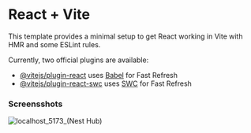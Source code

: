 # React + Vite

This template provides a minimal setup to get React working in Vite with HMR and some ESLint rules.

Currently, two official plugins are available:

- [@vitejs/plugin-react](https://github.com/vitejs/vite-plugin-react/blob/main/packages/plugin-react/README.md) uses [Babel](https://babeljs.io/) for Fast Refresh
- [@vitejs/plugin-react-swc](https://github.com/vitejs/vite-plugin-react-swc) uses [SWC](https://swc.rs/) for Fast Refresh

### Screensshots
![localhost_5173_(Nest Hub)](https://github.com/ayezabashir/gpt-zero/assets/115556300/5d9b2c0b-9c49-4d94-ae58-80cf05255c76)
